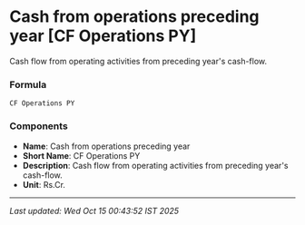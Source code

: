 # Cash from operations preceding year [CF Operations PY]
Cash flow from operating activities from preceding year's cash-flow.

### Formula
```text
CF Operations PY
```


### Components
- **Name**: Cash from operations preceding year
- **Short Name**: CF Operations PY
- **Description**: Cash flow from operating activities from preceding year's cash-flow.
- **Unit**: Rs.Cr.

---
*Last updated: Wed Oct 15 00:43:52 IST 2025*

